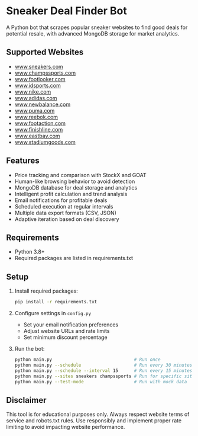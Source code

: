 # Sneaker Deal Finder Bot

A Python bot that scrapes popular sneaker websites to find good deals for potential resale, with advanced MongoDB storage for market analytics.

## Supported Websites

- www.sneakers.com
- www.champssports.com
- www.footlooker.com
- www.idsports.com
- www.nike.com
- www.adidas.com
- www.newbalance.com
- www.puma.com
- www.reebok.com
- www.footaction.com
- www.finishline.com
- www.eastbay.com
- www.stadiumgoods.com

## Features

- Price tracking and comparison with StockX and GOAT
- Human-like browsing behavior to avoid detection
- MongoDB database for deal storage and analytics
- Intelligent profit calculation and trend analysis
- Email notifications for profitable deals
- Scheduled execution at regular intervals
- Multiple data export formats (CSV, JSON)
- Adaptive iteration based on deal discovery

## Requirements

- Python 3.8+
- Required packages are listed in requirements.txt

## Setup

1. Install required packages:

   ```bash
   pip install -r requirements.txt
   ```

2. Configure settings in `config.py`
   - Set your email notification preferences
   - Adjust website URLs and rate limits
   - Set minimum discount percentage

3. Run the bot:

   ```bash
   python main.py                               # Run once
   python main.py --schedule                    # Run every 30 minutes
   python main.py --schedule --interval 15      # Run every 15 minutes
   python main.py --sites sneakers champssports # Run for specific sites
   python main.py --test-mode                   # Run with mock data
   ```

## Disclaimer

This tool is for educational purposes only. Always respect website terms of service and robots.txt rules. Use responsibly and implement proper rate limiting to avoid impacting website performance.
